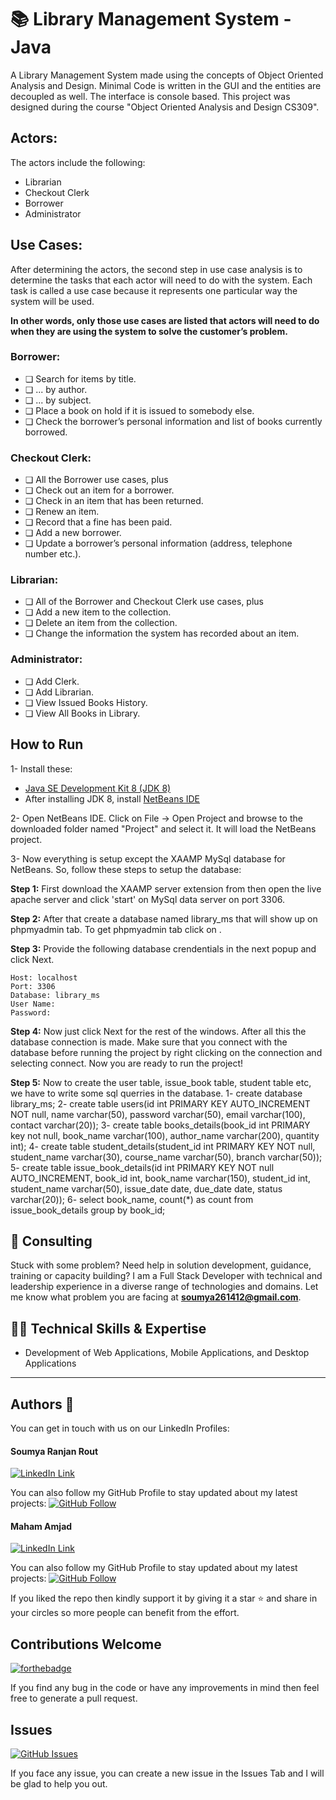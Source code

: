 # 📚 Library Management System -Java

A Library Management System made using the concepts of Object Oriented Analysis and Design. Minimal Code is written in the GUI and the entities are decoupled as well. The interface is console based. This project was designed during the course "Object Oriented Analysis and Design CS309".  

## Actors:
The actors include the following: 
* Librarian
* Checkout Clerk
* Borrower
* Administrator

## Use Cases:
After determining the actors, the second step in use case analysis is to determine the tasks that each actor will need to do with the system. Each task is called a use case because it represents one particular way the system will be used.

**In other words, only those use cases are listed that actors will need to do when they are using the system to solve the customer’s problem.** 

### Borrower:
* ❏ Search for items by title.
* ❏ ... by author.
* ❏ ... by subject.
* ❏ Place a book on hold if it is issued to somebody else.
* ❏ Check  the  borrower’s  personal  information  and  list  of  books  currently
borrowed.

### Checkout Clerk:
* ❏ All the Borrower use cases, plus
* ❏ Check out an item for a borrower.
* ❏ Check in an item that has been returned.
* ❏ Renew an item.
* ❏ Record that a fine has been paid.
* ❏ Add a new borrower.
* ❏ Update a borrower’s personal information (address, telephone number etc.).

### Librarian:
* ❏ All of the Borrower and Checkout Clerk use cases, plus
* ❏ Add a new item to the collection.
* ❏ Delete an item from the collection.
* ❏ Change the information the system has recorded about an item.

### Administrator:
* ❏ Add Clerk.
* ❏ Add Librarian.
* ❏ View Issued Books History.
* ❏ View All Books in Library.


## How to Run
1- Install these:
 * [Java SE Development Kit 8 (JDK 8)](http://www.oracle.com/technetwork/java/javase/downloads/jdk8-downloads-2133151.html)
 * After installing JDK 8, install [NetBeans IDE](https://netbeans.org/downloads/)

2- Open NetBeans IDE. Click on File -> Open Project and browse to the downloaded folder named "Project" and select it. It will load the NetBeans project.

3- Now everything is setup except the XAAMP MySql database for NetBeans. So, follow these steps to setup the database:

**Step 1:** First download the XAAMP server extension from [](https://www.apachefriends.org/download.html) then open the live apache server and click 'start' on MySql
data server on port 3306.
   
**Step 2:** After that create a database named library_ms that will show up on phpmyadmin tab. To get phpmyadmin tab click on [](http://127.0.0.1/phpmyadmin/).
   
**Step 3:** Provide the following database crendentials in the next popup and click Next.
  ```
  Host: localhost
  Port: 3306
  Database: library_ms
  User Name: 
  Password: 
  ````
**Step 4:** Now just click Next for the rest of the windows. After all this the database connection is made. Make sure that you connect with the database before running the project by right clicking on the connection and selecting connect. Now you are ready to run the project!

**Step 5:** Now to create the user table, issue_book table, student table etc, we have to write some sql querries in the database.
1- create database library_ms;
2- create table users(id int PRIMARY KEY AUTO_INCREMENT NOT null, name varchar(50), password varchar(50), email varchar(100), contact varchar(20));
3- create table books_details(book_id int PRIMARY key not null, book_name varchar(100), author_name varchar(200), quantity int);
4- create table student_details(student_id int PRIMARY KEY NOT null, student_name varchar(30), course_name varchar(50), branch varchar(50));
5- create table issue_book_details(id int PRIMARY KEY NOT null AUTO_INCREMENT, book_id int, book_name varchar(150), student_id int, student_name varchar(50), issue_date date,      due_date date, status varchar(20));
6- select book_name, count(*) as count from issue_book_details group by book_id;

## 🤝 Consulting
Stuck with some problem? Need help in solution development, guidance, training or capacity building? I am a Full Stack Developer with technical and leadership experience in a diverse range of technologies and domains. Let me know what problem you are facing at <b>soumya261412@gmail.com</b>.

## 👨‍💻 Technical Skills & Expertise

- Development of Web Applications, Mobile Applications, and Desktop Applications
<hr>

## Authors 👋

You can get in touch with us on our LinkedIn Profiles:

#### Soumya Ranjan Rout

[![LinkedIn Link](https://img.shields.io/badge/Connect-harismuneer-blue.svg?logo=linkedin&longCache=true&style=social&label=Follow)](https://www.linkedin.com/in/harismuneer)

You can also follow my GitHub Profile to stay updated about my latest projects: [![GitHub Follow](https://img.shields.io/badge/Connect-harismuneer-blue.svg?logo=Github&longCache=true&style=social&label=Follow)](https://github.com/harismuneer)

#### Maham Amjad

[![LinkedIn Link](https://img.shields.io/badge/Connect-maham--amjad-blue.svg?logo=linkedin&longCache=true&style=social&label=Connect)](https://www.linkedin.com/in/maham-amjad-40796b177/)

You can also follow my GitHub Profile to stay updated about my latest projects: [![GitHub Follow](https://img.shields.io/badge/Connect-maham--amjad-blue.svg?logo=Github&longCache=true&style=social&label=Follow)](https://github.com/MahamAmjad)

If you liked the repo then kindly support it by giving it a star ⭐ and share in your circles so more people can benefit from the effort.

## Contributions Welcome
[![forthebadge](https://forthebadge.com/images/badges/built-with-love.svg)](#)

If you find any bug in the code or have any improvements in mind then feel free to generate a pull request.

## Issues
[![GitHub Issues](https://img.shields.io/github/issues/harismuneer/Library-Management-System-JAVA.svg?style=flat&label=Issues&maxAge=2592000)](https://www.github.com/harismuneer/Library-Management-System-JAVA/issues)

If you face any issue, you can create a new issue in the Issues Tab and I will be glad to help you out.
